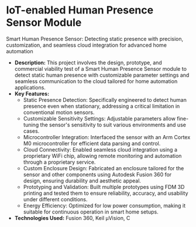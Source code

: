 # IoT-enabled Human Presence Sensor Module
Smart Human Presence Sensor: Detecting static presence with precision, customization, and seamless cloud integration for advanced home automation

- **Description:** This project involves the design, prototype, and commercial viability test of a Smart Human Presence Sensor module to detect static human presence with customizable parameter settings and seamless communication to the cloud tailored for home automation applications.
- **Key Features:**
  - Static Presence Detection: Specifically engineered to detect human presence even when stationary, addressing a critical limitation in conventional motion sensors.
  - Customizable Sensitivity Settings: Adjustable parameters allow fine-tuning the sensor's sensitivity to suit various environments and use cases.
  - Microcontroller Integration: Interfaced the sensor with an Arm Cortex M0 microcontroller for efficient data parsing and control.
  - Cloud Connectivity: Enabled seamless cloud integration using a proprietary WiFi chip, allowing remote monitoring and automation through a proprietary service.
  - Custom Enclosure Design: Fabricated an enclosure tailored for the sensor and other components using Autodesk Fusion 360 for design, ensuring durability and aesthetic appeal.
  - Prototyping and Validation: Built multiple prototypes using FDM 3D printing and tested them to ensure reliability, accuracy, and usability under different conditions.
  - Energy Efficiency: Optimized for low power consumption, making it suitable for continuous operation in smart home setups.
- **Technologies Used:** Fusion 360, Keil µVision, C
